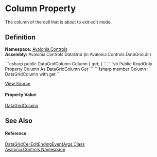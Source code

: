 # Column Property


The column of the cell that is about to exit edit mode.



## Definition
**Namespace:** <a href="N_Avalonia_Controls">Avalonia.Controls</a>  
**Assembly:** Avalonia.Controls.DataGrid (in Avalonia.Controls.DataGrid.dll)

<Tabs groupId="api-code-preview">
<TabItem value="csharp" label="C#">
```csharp
public DataGridColumn Column { get; }
```
</TabItem>
<TabItem value="vb" label="VB">
```vb
Public ReadOnly Property Column As DataGridColumn
	Get
```
</TabItem>
<TabItem value="fsharp" label="F#">
```fsharp
member Column : DataGridColumn with get
```
</TabItem>
</Tabs>



<a href="https://github.com/AvaloniaUI/Avalonia/tree/master/src/Avalonia.Controls.DataGrid/EventArgs.cs#L241" title="View the source code">View Source</a>



#### Property Value
<a href="T_Avalonia_Controls_DataGridColumn">DataGridColumn</a>

## See Also


#### Reference
<a href="T_Avalonia_Controls_DataGridCellEditEndingEventArgs">DataGridCellEditEndingEventArgs Class</a>  
<a href="N_Avalonia_Controls">Avalonia.Controls Namespace</a>  

